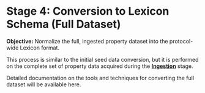# Stage 4: Conversion to Lexicon Schema (Full Dataset)

**Objective:** Normalize the full, ingested property dataset into the protocol-wide Lexicon format.

This process is similar to the initial seed data conversion, but it is performed on the complete set of property data acquired during the **[Ingestion](./3_INGESTION.md)** stage.

Detailed documentation on the tools and techniques for converting the full dataset will be available here.